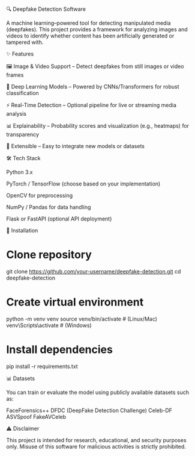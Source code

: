 🔍 Deepfake Detection Software

A machine learning–powered tool for detecting manipulated media (deepfakes). This project provides a framework for analyzing images and videos to identify whether content has been artificially generated or tampered with.

✨ Features

🖼 Image & Video Support – Detect deepfakes from still images or video frames

🤖 Deep Learning Models – Powered by CNNs/Transformers for robust classification

⚡ Real-Time Detection – Optional pipeline for live or streaming media analysis

📊 Explainability – Probability scores and visualization (e.g., heatmaps) for transparency

🔌 Extensible – Easy to integrate new models or datasets

🛠 Tech Stack

Python 3.x

PyTorch / TensorFlow (choose based on your implementation)

OpenCV for preprocessing

NumPy / Pandas for data handling

Flask or FastAPI (optional API deployment)

🚀 Installation
# Clone repository
git clone https://github.com/your-username/deepfake-detection.git
cd deepfake-detection

# Create virtual environment
python -m venv venv
source venv/bin/activate   # (Linux/Mac)
venv\Scripts\activate      # (Windows)

# Install dependencies
pip install -r requirements.txt

📊 Datasets

You can train or evaluate the model using publicly available datasets such as:

FaceForensics++
DFDC (DeepFake Detection Challenge)
Celeb-DF
ASVSpoof
FakeAVCeleb

⚠️ Disclaimer

This project is intended for research, educational, and security purposes only.
Misuse of this software for malicious activities is strictly prohibited.

